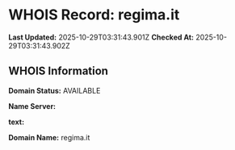 # WHOIS Record: regima.it

**Last Updated:** 2025-10-29T03:31:43.901Z
**Checked At:** 2025-10-29T03:31:43.902Z

## WHOIS Information

**Domain Status:** AVAILABLE

**Name Server:** 

**text:** 

**Domain Name:** regima.it

